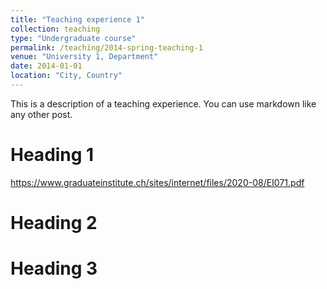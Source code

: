 ```yaml
---
title: "Teaching experience 1"
collection: teaching
type: "Undergraduate course"
permalink: /teaching/2014-spring-teaching-1
venue: "University 1, Department"
date: 2014-01-01
location: "City, Country"
---
```


This is a description of a teaching experience. You can use markdown like any other post.

Heading 1
======

<https://www.graduateinstitute.ch/sites/internet/files/2020-08/EI071.pdf>

Heading 2
======

Heading 3
======
